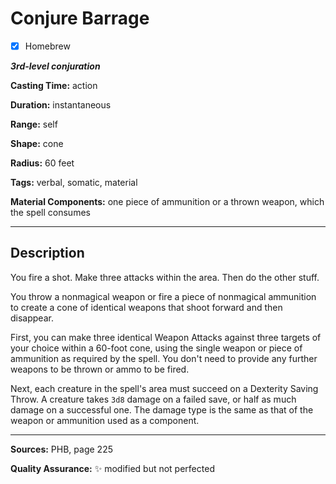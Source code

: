 # Conjure Barrage

- [x] Homebrew

***3rd-level conjuration***

**Casting Time:** action

**Duration:** instantaneous

**Range:** self

**Shape:** cone

**Radius:** 60 feet

**Tags:** verbal, somatic, material

**Material Components:** one piece of ammunition or a thrown weapon, which the spell consumes

---

## Description
You fire a shot.
Make three attacks within the area.
Then do the other stuff.

You throw a nonmagical weapon or fire a piece of nonmagical ammunition to create a cone of identical weapons that shoot forward and then disappear. 

First, you can make three identical Weapon Attacks against three targets of your choice within a 60-foot cone, using the single weapon or piece of ammunition as required by the spell.
You don't need to provide any further weapons to be thrown or ammo to be fired.

Next, each creature in the spell's area must succeed on a Dexterity Saving Throw.
A creature takes `3d8` damage on a failed save, or half as much damage on a successful one.
The damage type is the same as that of the weapon or ammunition used as a component.

---

**Sources:** PHB, page 225

**Quality Assurance:** :sparkles: modified but not perfected

